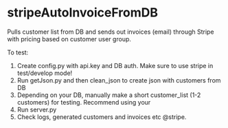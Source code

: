 # stripeAutoInvoiceFromDB
Pulls customer list from DB and sends out invoices (email) through Stripe with pricing based on customer user group.

To test:

1) Create config.py with api.key and DB auth. Make sure to use stripe in test/develop mode!
2) Run getJson.py and then clean_json to create json with customers from DB
3) Depending on your DB, manually make a short customer_list (1-2 customers) for testing. Recommend using your
4) Run server.py
5) Check logs, generated customers and invoices etc @stripe.
